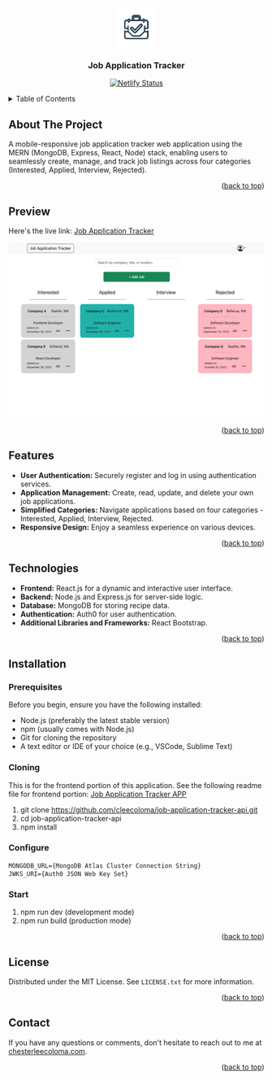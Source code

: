 <!-- PROJECT LOGO -->
<div id="readme-top"></div>
<br />
<div align="center">
  <a href="https://github.com/cleecoloma/job-application-tracker">
    <img src="/public/images/job-application-logo.png" alt="Logo" width="80" height="80">
  </a>

<h3 align="center">Job Application Tracker</h3>
<p align="center">
  <a href="https://app.netlify.com/sites/cleecoloma/deploys" target="_blank">
    <img src="https://api.netlify.com/api/v1/badges/ab4012e0-cf8f-4ebd-97f3-c2326c153c99/deploy-status" alt="Netlify Status" />
  </a>
</p>

</div>

<!-- TABLE OF CONTENTS -->
<details>
  <summary>Table of Contents</summary>
  <ol>
    <li>
      <a href="#about-the-project">About The Project</a>
    </li>
    <li>
      <a href="#preview">Preview</a>
    </li>
    <li>
      <a href="#features">Features</a>
    </li>
    <li>
      <a href="#technologies">Technologies</a>
    </li>
    <li>
      <a href="#installation">Installation</a>
            <ul>
      <li><a href="#prerequisites">Prerequisites</a>
      </li>
            <li><a href="#cloning">Cloning the Repository</a>
      </li>
            <li><a href="#configure">Configure</a>
      </li>
      <li><a href="#start">Start</a>
      </li>
      </ul>
    </li>
        <li>
      <a href="#contact">Contact</a>
    </li>
  </ol>
</details>

<!-- ABOUT THE PROJECT -->

## About The Project

A mobile-responsive job application tracker web application using the MERN (MongoDB, Express, React, Node) stack, enabling users to seamlessly create, manage, and track job listings across four categories (Interested, Applied, Interview, Rejected).


<p align="right">(<a href="#readme-top">back to top</a>)</p>

<!-- PREVIEW -->

## Preview

Here's the live link: [Job Application Tracker](https://job-application-tracker-app.netlify.app/)

<div align="center">
    <img src="/public/images/hero.png"  alt="Preview"/>
</div>

<p align="right">(<a href="#readme-top">back to top</a>)</p>

<!-- FEATURES -->

## Features

- **User Authentication:** Securely register and log in using authentication services.
- **Application Management:** Create, read, update, and delete your own job applications.
- **Simplified Categories:** Navigate applications based on four categories - Interested, Applied, Interview, Rejected.
- **Responsive Design:** Enjoy a seamless experience on various devices.

<p align="right">(<a href="#readme-top">back to top</a>)</p>

<!-- TECHNOLOGIES -->

## Technologies

- **Frontend:** React.js for a dynamic and interactive user interface.
- **Backend:** Node.js and Express.js for server-side logic.
- **Database:** MongoDB for storing recipe data.
- **Authentication:** Auth0 for user authentication.
- **Additional Libraries and Frameworks:** React Bootstrap.

<p align="right">(<a href="#readme-top">back to top</a>)</p>

<!-- INSTALLATION -->

## Installation

### Prerequisites

Before you begin, ensure you have the following installed:

- Node.js (preferably the latest stable version)
- npm (usually comes with Node.js)
- Git for cloning the repository
- A text editor or IDE of your choice (e.g., VSCode, Sublime Text)

### Cloning

This is for the frontend portion of this application.
See the following readme file for frontend portion: [Job Application Tracker APP](https://github.com/cleecoloma/job-application-tracker-api/blob/main/README.md)

1. git clone https://github.com/cleecoloma/job-application-tracker-api.git
2. cd job-application-tracker-api
3. npm install

### Configure

```text
MONGODB_URL={MongoDB Atlas Cluster Connection String}
JWKS_URI={Auth0 JSON Web Key Set}
```

### Start

1. npm run dev (development mode)
2. npm run build (production mode)

<p align="right">(<a href="#readme-top">back to top</a>)</p>

<!-- LICENSE -->

## License

Distributed under the MIT License. See `LICENSE.txt` for more information.

<p align="right">(<a href="#readme-top">back to top</a>)</p>

<!-- LICENSE -->

## Contact

If you have any questions or comments, don't hesitate to reach out to me at [chesterleecoloma.com](https://chesterleecoloma.com/).

<p align="right">(<a href="#readme-top">back to top</a>)</p>
